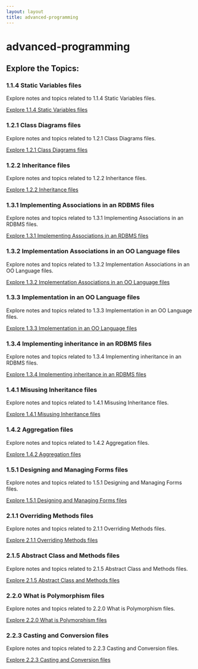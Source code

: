 ```yaml
---
layout: layout
title: advanced-programming
---
```


# advanced-programming

## Explore the Topics:
<div class="card-grid">

<div class="card">
  <h3>1.1.4 Static Variables files</h3>
  <p>Explore notes and topics related to 1.1.4 Static Variables files.</p>
  <a href="./1.1.4 Static Variables files/index.html">Explore 1.1.4 Static Variables files</a>
</div>

<div class="card">
  <h3>1.2.1 Class Diagrams files</h3>
  <p>Explore notes and topics related to 1.2.1 Class Diagrams files.</p>
  <a href="./1.2.1 Class Diagrams files/index.html">Explore 1.2.1 Class Diagrams files</a>
</div>

<div class="card">
  <h3>1.2.2 Inheritance files</h3>
  <p>Explore notes and topics related to 1.2.2 Inheritance files.</p>
  <a href="./1.2.2 Inheritance files/index.html">Explore 1.2.2 Inheritance files</a>
</div>

<div class="card">
  <h3>1.3.1 Implementing Associations in an RDBMS files</h3>
  <p>Explore notes and topics related to 1.3.1 Implementing Associations in an RDBMS files.</p>
  <a href="./1.3.1 Implementing Associations in an RDBMS files/index.html">Explore 1.3.1 Implementing Associations in an RDBMS files</a>
</div>

<div class="card">
  <h3>1.3.2 Implementation Associations in an OO Language files</h3>
  <p>Explore notes and topics related to 1.3.2 Implementation Associations in an OO Language files.</p>
  <a href="./1.3.2 Implementation Associations in an OO Language files/index.html">Explore 1.3.2 Implementation Associations in an OO Language files</a>
</div>

<div class="card">
  <h3>1.3.3 Implementation in an OO Language files</h3>
  <p>Explore notes and topics related to 1.3.3 Implementation in an OO Language files.</p>
  <a href="./1.3.3 Implementation in an OO Language files/index.html">Explore 1.3.3 Implementation in an OO Language files</a>
</div>

<div class="card">
  <h3>1.3.4 Implementing inheritance in an RDBMS files</h3>
  <p>Explore notes and topics related to 1.3.4 Implementing inheritance in an RDBMS files.</p>
  <a href="./1.3.4 Implementing inheritance in an RDBMS files/index.html">Explore 1.3.4 Implementing inheritance in an RDBMS files</a>
</div>

<div class="card">
  <h3>1.4.1 Misusing Inheritance files</h3>
  <p>Explore notes and topics related to 1.4.1 Misusing Inheritance files.</p>
  <a href="./1.4.1 Misusing Inheritance files/index.html">Explore 1.4.1 Misusing Inheritance files</a>
</div>

<div class="card">
  <h3>1.4.2 Aggregation files</h3>
  <p>Explore notes and topics related to 1.4.2 Aggregation files.</p>
  <a href="./1.4.2 Aggregation files/index.html">Explore 1.4.2 Aggregation files</a>
</div>

<div class="card">
  <h3>1.5.1 Designing and Managing Forms files</h3>
  <p>Explore notes and topics related to 1.5.1 Designing and Managing Forms files.</p>
  <a href="./1.5.1 Designing and Managing Forms files/index.html">Explore 1.5.1 Designing and Managing Forms files</a>
</div>

<div class="card">
  <h3>2.1.1 Overriding Methods files</h3>
  <p>Explore notes and topics related to 2.1.1 Overriding Methods files.</p>
  <a href="./2.1.1 Overriding Methods files/index.html">Explore 2.1.1 Overriding Methods files</a>
</div>

<div class="card">
  <h3>2.1.5 Abstract Class and Methods files</h3>
  <p>Explore notes and topics related to 2.1.5 Abstract Class and Methods files.</p>
  <a href="./2.1.5 Abstract Class and Methods files/index.html">Explore 2.1.5 Abstract Class and Methods files</a>
</div>

<div class="card">
  <h3>2.2.0 What is Polymorphism files</h3>
  <p>Explore notes and topics related to 2.2.0 What is Polymorphism files.</p>
  <a href="./2.2.0 What is Polymorphism files/index.html">Explore 2.2.0 What is Polymorphism files</a>
</div>

<div class="card">
  <h3>2.2.3 Casting and Conversion files</h3>
  <p>Explore notes and topics related to 2.2.3 Casting and Conversion files.</p>
  <a href="./2.2.3 Casting and Conversion files/index.html">Explore 2.2.3 Casting and Conversion files</a>
</div>
</div>

